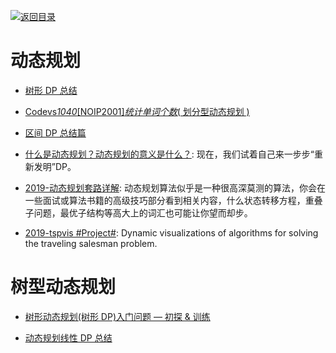[![返回目录](https://user-images.githubusercontent.com/5803001/38079637-ff0abcf0-3371-11e8-9b76-ad651620afc7.jpg)](https://github.com/wx-chevalier/Awesome-Lists)

# 动态规划

- [树形 DP 总结](http://blog.csdn.net/lmyclever/article/details/6667412)

- [Codevs*1040*[NOIP2001]_统计单词个数_( 划分型动态规划 )](http://www.cnblogs.com/Sunnie69/p/5526564.html)

- [区间 DP 总结篇](http://www.cnblogs.com/ziyi--caolu/archive/2013/08/04/3236035.html)

- [什么是动态规划？动态规划的意义是什么？](https://www.zhihu.com/question/23995189/answer/613096905): 现在，我们试着自己来一步步“重新发明”DP。

- [2019-动态规划套路详解](https://zhuanlan.zhihu.com/p/78220312): 动态规划算法似乎是一种很高深莫测的算法，你会在一些面试或算法书籍的高级技巧部分看到相关内容，什么状态转移方程，重叠子问题，最优子结构等高大上的词汇也可能让你望而却步。

- [2019-tspvis #Project#](https://github.com/jhackshaw/tspvis): Dynamic visualizations of algorithms for solving the traveling salesman problem.

# 树型动态规划

- [树形动态规划(树形 DP)入门问题 — 初探 & 训练 ](http://blog.csdn.net/txl199106/article/details/45372337)

- [动态规划线性 DP 总结](http://www.cnblogs.com/shangyu/category/371886.html)

